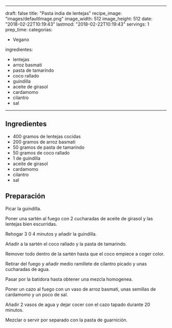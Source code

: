 
---
draft: false
title: "Pasta india de lentejas"
recipe_image: "images/defaultImage.png"
image_width: 512
image_height: 512
date: "2018-02-22T10:19:43"
lastmod: "2018-02-22T10:19:43"
servings: 1
prep_time: 
categorias:
  - Vegano

ingredientes:
  - lentejas
  - arroz basmati
  - pasta de tamarindo
  - coco rallado
  - guindilla
  - aceite de girasol
  - cardamomo
  - cilantro
  - sal
---

## Ingredientes
- 400 gramos de lentejas cocidas
- 200 gramos de arroz basmati
- 50 gramos de pasta de tamarindo
- 50 gramos de coco rallado
- 1  de guindilla
- aceite de girasol
- cardamomo
- cilantro
- sal

## Preparación
Picar la guindilla.

Poner una sartén al fuego con 2 cucharadas de aceite de girasol y las lentejas bien escurridas.

Rehogar 3 0 4 minutos y añadir la guindilla.

Añadir a la sartén el coco rallado y la pasta de tamarindo.

Remover todo dentro de la sartén hasta que el coco empiece a coger color.

Retirar del fuego y añadir medio ramillete de cilantro picado y unas cucharadas de agua.

Pasar por la batidora hasta obtener una mezcla homogenea.

Poner un cazo al fuego con un vaso de arroz basmati, unas semillas de cardamomo y un poco de sal.

Añadir 2 vasos de agua y dejar cocer con el cazo tapado durante 20 minutos.

Mezclar o servir por separado con la pasta de guarnición.


